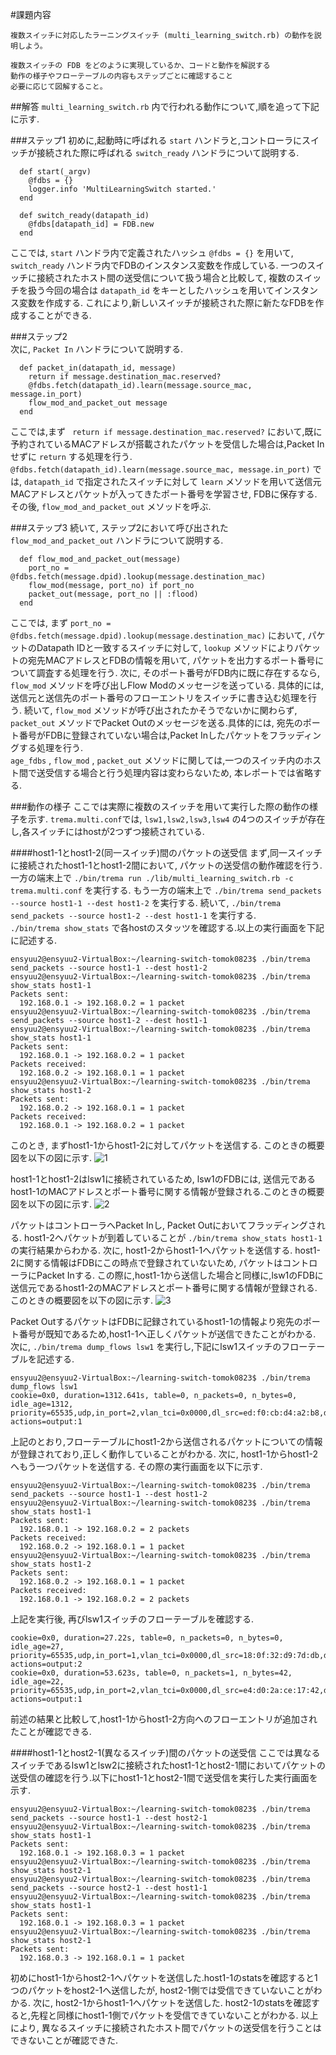 #課題内容

```
複数スイッチに対応したラーニングスイッチ (multi_learning_switch.rb) の動作を説明しよう。

複数スイッチの FDB をどのように実現しているか、コードと動作を解説する
動作の様子やフローテーブルの内容もステップごとに確認すること
必要に応じて図解すること。
```

##解答
```multi_learning_switch.rb``` 内で行われる動作について,順を追って下記に示す.  

###ステップ1
初めに,起動時に呼ばれる ```start``` ハンドラと,コントローラにスイッチが接続された際に呼ばれる ```switch_ready``` ハンドラについて説明する.

```
  def start(_argv)
    @fdbs = {}
    logger.info 'MultiLearningSwitch started.'
  end

  def switch_ready(datapath_id)
    @fdbs[datapath_id] = FDB.new
  end
```

ここでは, ```start``` ハンドラ内で定義されたハッシュ ```@fdbs = {}``` を用いて, ```switch_ready``` ハンドラ内でFDBのインスタンス変数を作成している. 一つのスイッチに接続されたホスト間の送受信について扱う場合と比較して, 複数のスイッチを扱う今回の場合は ```datapath_id``` をキーとしたハッシュを用いてインスタンス変数を作成する. これにより,新しいスイッチが接続された際に新たなFDBを作成することができる.  

###ステップ2  
次に,  ```Packet In``` ハンドラについて説明する.

```
  def packet_in(datapath_id, message)
    return if message.destination_mac.reserved?
    @fdbs.fetch(datapath_id).learn(message.source_mac, message.in_port)
    flow_mod_and_packet_out message
  end
```

ここでは,まず ``` return if message.destination_mac.reserved?``` において,既に予約されているMACアドレスが搭載されたパケットを受信した場合は,Packet Inせずに ```return``` する処理を行う.
```@fdbs.fetch(datapath_id).learn(message.source_mac, message.in_port)``` では, ```datapath_id``` で指定されたスイッチに対して ```learn``` メソッドを用いて送信元MACアドレスとパケットが入ってきたポート番号を学習させ, FDBに保存する. その後, ```flow_mod_and_packet_out``` メソッドを呼ぶ. 

###ステップ3
続いて, ステップ2において呼び出された ```flow_mod_and_packet_out``` ハンドラについて説明する.

```
  def flow_mod_and_packet_out(message)
    port_no = @fdbs.fetch(message.dpid).lookup(message.destination_mac)
    flow_mod(message, port_no) if port_no
    packet_out(message, port_no || :flood)
  end
```

ここでは, まず ```port_no = @fdbs.fetch(message.dpid).lookup(message.destination_mac)``` において, パケットのDatapath IDと一致するスイッチに対して, ```lookup``` メソッドによりパケットの宛先MACアドレスとFDBの情報を用いて, パケットを出力するポート番号について調査する処理を行う. 次に, そのポート番号がFDB内に既に存在するなら, ```flow_mod``` メソッドを呼び出しFlow Modのメッセージを送っている. 具体的には, 送信元と送信先のポート番号のフローエントリをスイッチに書き込む処理を行う. 続いて, ```flow_mod``` メソッドが呼び出されたかそうでないかに関わらず, ```packet_out``` メソッドでPacket Outのメッセージを送る.具体的には, 宛先のポート番号がFDBに登録されていない場合は,Packet Inしたパケットをフラッディングする処理を行う.  
```age_fdbs``` , ```flow_mod``` , ```packet_out``` メソッドに関しては,一つのスイッチ内のホスト間で送受信する場合と行う処理内容は変わらないため, 本レポートでは省略する.  

###動作の様子
ここでは実際に複数のスイッチを用いて実行した際の動作の様子を示す. ```trema.multi.conf```では, ```lsw1,lsw2,lsw3,lsw4``` の4つのスイッチが存在し,各スイッチにはhostが2つずつ接続されている.

####host1-1とhost1-2(同一スイッチ)間のパケットの送受信
まず,同一スイッチに接続されたhost1-1とhost1-2間において, パケットの送受信の動作確認を行う.
一方の端末上で ```./bin/trema run ./lib/multi_learning_switch.rb -c trema.multi.conf``` を実行する. もう一方の端末上で ```./bin/trema send_packets --source host1-1 --dest host1-2``` を実行する. 続いて, ```./bin/trema send_packets --source host1-2 --dest host1-1``` を実行する.  
```./bin/trema show_stats``` で各hostのスタッツを確認する.以上の実行画面を下記に記述する.

```
ensyuu2@ensyuu2-VirtualBox:~/learning-switch-tomok0823$ ./bin/trema send_packets --source host1-1 --dest host1-2
ensyuu2@ensyuu2-VirtualBox:~/learning-switch-tomok0823$ ./bin/trema show_stats host1-1
Packets sent:
  192.168.0.1 -> 192.168.0.2 = 1 packet
ensyuu2@ensyuu2-VirtualBox:~/learning-switch-tomok0823$ ./bin/trema send_packets --source host1-2 --dest host1-1
ensyuu2@ensyuu2-VirtualBox:~/learning-switch-tomok0823$ ./bin/trema show_stats host1-1
Packets sent:
  192.168.0.1 -> 192.168.0.2 = 1 packet
Packets received:
  192.168.0.2 -> 192.168.0.1 = 1 packet
ensyuu2@ensyuu2-VirtualBox:~/learning-switch-tomok0823$ ./bin/trema show_stats host1-2
Packets sent:
  192.168.0.2 -> 192.168.0.1 = 1 packet
Packets received:
  192.168.0.1 -> 192.168.0.2 = 1 packet
```

このとき, まずhost1-1からhost1-2に対してパケットを送信する. このときの概要図を以下の図に示す. 
![1](1.jpg)

host1-1とhost1-2はlsw1に接続されているため, lsw1のFDBには, 送信元であるhost1-1のMACアドレスとポート番号に関する情報が登録される.このときの概要図を以下の図に示す.
![2](2.jpg)

 パケットはコントローラへPacket Inし, Packet Outにおいてフラッディングされる. host1-2へパケットが到着していることが ```./bin/trema show_stats host1-1``` の実行結果からわかる. 次に, host1-2からhost1-1へパケットを送信する. host1-2に関する情報はFDBにこの時点で登録されていないため, パケットはコントローラにPacket Inする. この際に,host1-1から送信した場合と同様に,lsw1のFDBに送信元であるhost1-2のMACアドレスとポート番号に関する情報が登録される.このときの概要図を以下の図に示す.
![3](3.jpg)

 Packet OutするパケットはFDBに記録されているhost1-1の情報より宛先のポート番号が既知であるため,host1-1へ正しくパケットが送信できたことがわかる.  
次に, ```./bin/trema dump_flows lsw1``` を実行し,下記にlsw1スイッチのフローテーブルを記述する.

```
ensyuu2@ensyuu2-VirtualBox:~/learning-switch-tomok0823$ ./bin/trema dump_flows lsw1
cookie=0x0, duration=1312.641s, table=0, n_packets=0, n_bytes=0, idle_age=1312, priority=65535,udp,in_port=2,vlan_tci=0x0000,dl_src=ed:f0:cb:d4:a2:b8,dl_dst=3f:26:9a:5d:e1:58,nw_src=192.168.0.2,nw_dst=192.168.0.1,nw_tos=0,tp_src=0,tp_dst=0 actions=output:1
```

上記のとおり,フローテーブルにhost1-2から送信されるパケットについての情報が登録されており,正しく動作していることがわかる.
次に, host1-1からhost1-2へもう一つパケットを送信する. その際の実行画面を以下に示す.

```
ensyuu2@ensyuu2-VirtualBox:~/learning-switch-tomok0823$ ./bin/trema send_packets --source host1-1 --dest host1-2
ensyuu2@ensyuu2-VirtualBox:~/learning-switch-tomok0823$ ./bin/trema show_stats host1-1
Packets sent:
  192.168.0.1 -> 192.168.0.2 = 2 packets
Packets received:
  192.168.0.2 -> 192.168.0.1 = 1 packet
ensyuu2@ensyuu2-VirtualBox:~/learning-switch-tomok0823$ ./bin/trema show_stats host1-2
Packets sent:
  192.168.0.2 -> 192.168.0.1 = 1 packet
Packets received:
  192.168.0.1 -> 192.168.0.2 = 2 packets
```

上記を実行後, 再びlsw1スイッチのフローテーブルを確認する.
```
cookie=0x0, duration=27.22s, table=0, n_packets=0, n_bytes=0, idle_age=27, priority=65535,udp,in_port=1,vlan_tci=0x0000,dl_src=18:0f:32:d9:7d:db,dl_dst=e4:d0:2a:ce:17:42,nw_src=192.168.0.1,nw_dst=192.168.0.2,nw_tos=0,tp_src=0,tp_dst=0 actions=output:2
cookie=0x0, duration=53.623s, table=0, n_packets=1, n_bytes=42, idle_age=22, priority=65535,udp,in_port=2,vlan_tci=0x0000,dl_src=e4:d0:2a:ce:17:42,dl_dst=18:0f:32:d9:7d:db,nw_src=192.168.0.2,nw_dst=192.168.0.1,nw_tos=0,tp_src=0,tp_dst=0 actions=output:1
```

前述の結果と比較して,host1-1からhost1-2方向へのフローエントリが追加されたことが確認できる.

####host1-1とhost2-1(異なるスイッチ)間のパケットの送受信
ここでは異なるスイッチであるlsw1とlsw2に接続されたhost1-1とhost2-1間においてパケットの送受信の確認を行う.以下にhost1-1とhost2-1間で送受信を実行した実行画面を示す.

```
ensyuu2@ensyuu2-VirtualBox:~/learning-switch-tomok0823$ ./bin/trema send_packets --source host1-1 --dest host2-1
ensyuu2@ensyuu2-VirtualBox:~/learning-switch-tomok0823$ ./bin/trema show_stats host1-1
Packets sent:
  192.168.0.1 -> 192.168.0.3 = 1 packet
ensyuu2@ensyuu2-VirtualBox:~/learning-switch-tomok0823$ ./bin/trema show_stats host2-1
ensyuu2@ensyuu2-VirtualBox:~/learning-switch-tomok0823$ ./bin/trema send_packets --source host2-1 --dest host1-1
ensyuu2@ensyuu2-VirtualBox:~/learning-switch-tomok0823$ ./bin/trema show_stats host1-1
Packets sent:
  192.168.0.1 -> 192.168.0.3 = 1 packet
ensyuu2@ensyuu2-VirtualBox:~/learning-switch-tomok0823$ ./bin/trema show_stats host2-1
Packets sent:
  192.168.0.3 -> 192.168.0.1 = 1 packet
```

初めにhost1-1からhost2-1へパケットを送信した.host1-1のstatsを確認すると1つのパケットをhost2-1へ送信したが, host2-1側では受信できていないことがわかる. 次に, host2-1からhost1-1へパケットを送信した. host2-1のstatsを確認すると,先程と同様にhost1-1側でパケットを受信できていないことがわかる. 以上により, 異なるスイッチに接続されたホスト間でパケットの送受信を行うことはできないことが確認できた.